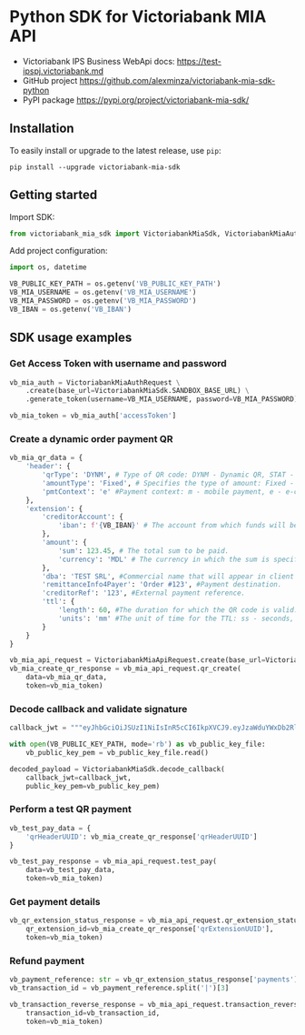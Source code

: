 # Python SDK for Victoriabank MIA API
* Victoriabank IPS Business WebApi docs: https://test-ipspj.victoriabank.md
* GitHub project https://github.com/alexminza/victoriabank-mia-sdk-python
* PyPI package https://pypi.org/project/victoriabank-mia-sdk/

## Installation
To easily install or upgrade to the latest release, use `pip`:
```shell
pip install --upgrade victoriabank-mia-sdk
```

## Getting started
Import SDK:

```python
from victoriabank_mia_sdk import VictoriabankMiaSdk, VictoriabankMiaAuthRequest, VictoriabankMiaApiRequest
```

Add project configuration:

```python
import os, datetime

VB_PUBLIC_KEY_PATH = os.getenv('VB_PUBLIC_KEY_PATH')
VB_MIA_USERNAME = os.getenv('VB_MIA_USERNAME')
VB_MIA_PASSWORD = os.getenv('VB_MIA_PASSWORD')
VB_IBAN = os.getenv('VB_IBAN')
```

## SDK usage examples
### Get Access Token with username and password

```python
vb_mia_auth = VictoriabankMiaAuthRequest \
    .create(base_url=VictoriabankMiaSdk.SANDBOX_BASE_URL) \
    .generate_token(username=VB_MIA_USERNAME, password=VB_MIA_PASSWORD)

vb_mia_token = vb_mia_auth['accessToken']
```

### Create a dynamic order payment QR

```python
vb_mia_qr_data = {
    'header': {
        'qrType': 'DYNM', # Type of QR code: DYNM - Dynamic QR, STAT - Static QR, HYBR - Hybrid QR
        'amountType': 'Fixed', # Specifies the type of amount: Fixed - Dynamic QR, Controlled - Static QR, Free - Hybrid QR
        'pmtContext': 'e' #Payment context: m - mobile payment, e - e-commerce payment, i - invoice payment, 0 - other
    },
    'extension': {
        'creditorAccount': {
            'iban': f'{VB_IBAN}' # The account from which funds will be debited credited.
        },
        'amount': {
            'sum': 123.45, # The total sum to be paid.
            'currency': 'MDL' # The currency in which the sum is specified.
        },
        'dba': 'TEST SRL', #Commercial name that will appear in client APP.
        'remittanceInfo4Payer': 'Order #123', #Payment destination.
        'creditorRef': '123', #External payment reference.
        'ttl': {
            'length': 60, #The duration for which the QR code is valid.
            'units': 'mm' #The unit of time for the TTL: ss - seconds, mm - minutes
        }
    }
}

vb_mia_api_request = VictoriabankMiaApiRequest.create(base_url=VictoriabankMiaSdk.SANDBOX_BASE_URL)
vb_mia_create_qr_response = vb_mia_api_request.qr_create(
    data=vb_mia_qr_data,
    token=vb_mia_token)
```

### Decode callback and validate signature

```python
callback_jwt = """eyJhbGciOiJSUzI1NiIsInR5cCI6IkpXVCJ9.eyJzaWduYWxDb2RlIjoiRXhwaXJhdGlvbiIsInNpZ25hbER0VG0iOiIyMDI0LTEwLTAxVDE1OjA3OjQ1KzAzOjAwIiwicXJIZWFkZXJVVUlEIjoiYmQxMjA0OWItNjUxZC00MGEwLWIyYmMtZDZhMGY3ZTJiN2M3IiwicXJFeHRlbnNpb25VVUlEIjoiNjU0YWNkNjktNjAyYy00MzUxLTk1OTItODE0M2FlMjhkM2U0IiwicGF5bWVudCI6bnVsbH0.WJ5t8jtg2_6DPrxQNIcu50gsW7cDC8IMdjvOBO9wW3toIdeAljlMPxd_lLCWJiKXToRAVHU7a1EB4mLyzyw1iCcRadnsSqm21TrpDZWTjv3uL-XiMLrWOsGBf0aJJRFcGbysU_ym9YLonQMmYLF0voq39yAPMHO7CLCniSMhVdJ9Q5xnrq52y6Yn5YzefCNb2tAQ-erm-8_mCaF0DWd0UFhPA6TRXyV2l5GCkLbyhlUB9gVoVTdSN-XxA_1aoNTusheZPDH1InL03Bx3G8muaVxOMrMIsVCJJYAaTFKiQTBf0M49oTQpdPWeeS9wHaS7aSS3gUcFsOOEPavj7J8vxg"""

with open(VB_PUBLIC_KEY_PATH, mode='rb') as vb_public_key_file:
    vb_public_key_pem = vb_public_key_file.read()

decoded_payload = VictoriabankMiaSdk.decode_callback(
    callback_jwt=callback_jwt,
    public_key_pem=vb_public_key_pem)
```

### Perform a test QR payment

```python
vb_test_pay_data = {
    'qrHeaderUUID': vb_mia_create_qr_response['qrHeaderUUID']
}

vb_test_pay_response = vb_mia_api_request.test_pay(
    data=vb_test_pay_data,
    token=vb_mia_token)
```

### Get payment details

```python
vb_qr_extension_status_response = vb_mia_api_request.qr_extension_status(
    qr_extension_id=vb_mia_create_qr_response['qrExtensionUUID'],
    token=vb_mia_token)
```

### Refund payment

```python
vb_payment_reference: str = vb_qr_extension_status_response['payments'][0]['reference']
vb_transaction_id = vb_payment_reference.split('|')[3]

vb_transaction_reverse_response = vb_mia_api_request.transaction_reverse(
    transaction_id=vb_transaction_id,
    token=vb_mia_token)
```
